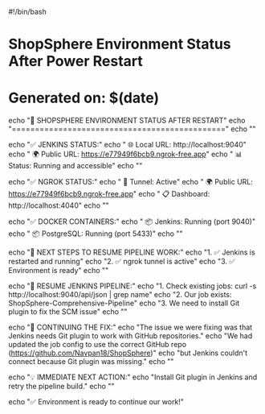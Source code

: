 #!/bin/bash

# ShopSphere Environment Status After Power Restart
# Generated on: $(date)

echo "🔄 SHOPSPHERE ENVIRONMENT STATUS AFTER RESTART"
echo "=============================================="
echo ""

echo "✅ JENKINS STATUS:"
echo "   🌐 Local URL: http://localhost:9040"
echo "   🌍 Public URL: https://e77949f6bcb9.ngrok-free.app"
echo "   📊 Status: Running and accessible"
echo ""

echo "✅ NGROK STATUS:"
echo "   🔌 Tunnel: Active"
echo "   🌍 Public URL: https://e77949f6bcb9.ngrok-free.app"
echo "   📋 Dashboard: http://localhost:4040"
echo ""

echo "✅ DOCKER CONTAINERS:"
echo "   📦 Jenkins: Running (port 9040)"
echo "   📦 PostgreSQL: Running (port 5433)"
echo ""

echo "🎯 NEXT STEPS TO RESUME PIPELINE WORK:"
echo "1. ✅ Jenkins is restarted and running"
echo "2. ✅ ngrok tunnel is active"
echo "3. ✅ Environment is ready"
echo ""

echo "🔧 RESUME JENKINS PIPELINE:"
echo "1. Check existing jobs: curl -s http://localhost:9040/api/json | grep name"
echo "2. Our job exists: ShopSphere-Comprehensive-Pipeline"
echo "3. We need to install Git plugin to fix the SCM issue"
echo ""

echo "🚀 CONTINUING THE FIX:"
echo "The issue we were fixing was that Jenkins needs Git plugin to work with GitHub repositories."
echo "We had updated the job config to use the correct GitHub repo (https://github.com/Navpan18/ShopSphere)"
echo "but Jenkins couldn't connect because Git plugin was missing."
echo ""

echo "💡 IMMEDIATE NEXT ACTION:"
echo "Install Git plugin in Jenkins and retry the pipeline build."
echo ""

echo "✅ Environment is ready to continue our work!"
